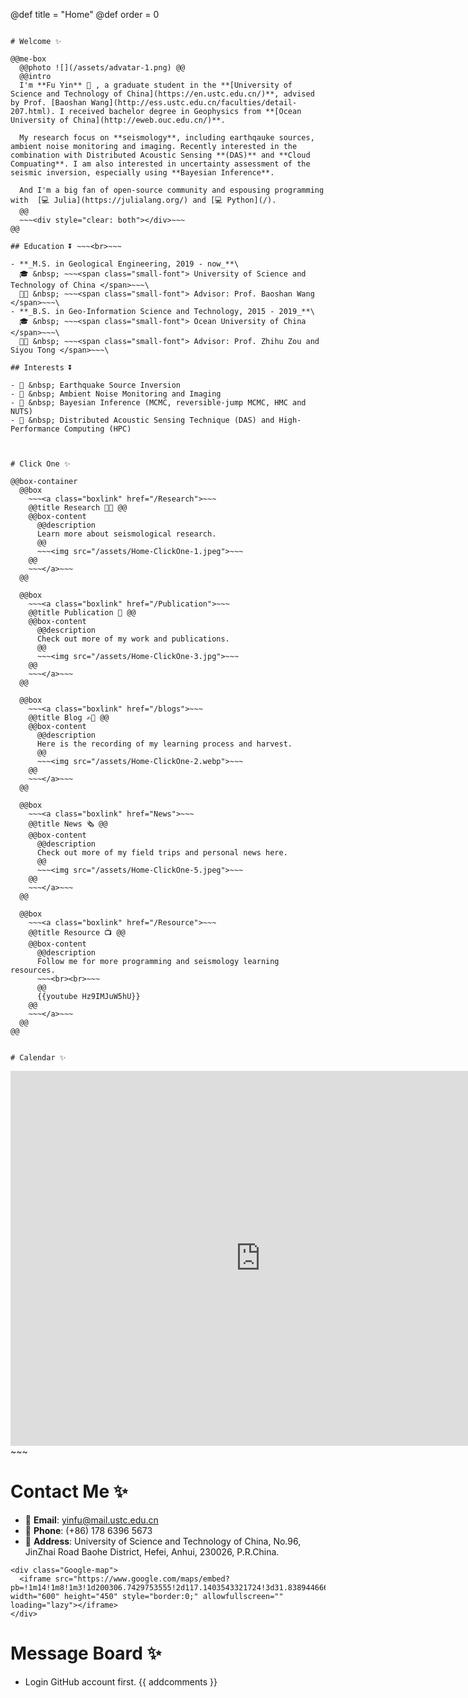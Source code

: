 @def title = "Home"
@def order = 0


~~~ <div class="banner-container"></div> ~~~

# Welcome ✨

@@me-box
  @@photo ![](/assets/advatar-1.png) @@
  @@intro
  I'm **Fu Yin** 👋 , a graduate student in the **[University of Science and Technology of China](https://en.ustc.edu.cn/)**, advised by Prof. [Baoshan Wang](http://ess.ustc.edu.cn/faculties/detail-207.html). I received bachelor degree in Geophysics from **[Ocean University of China](http://eweb.ouc.edu.cn/)**.

  My research focus on **seismology**, including earthqauke sources, ambient noise monitoring and imaging. Recently interested in the combination with Distributed Acoustic Sensing **(DAS)** and **Cloud Compuating**. I am also interested in uncertainty assessment of the seismic inversion, especially using **Bayesian Inference**.

  And I'm a big fan of open-source community and espousing programming with  [💻 Julia](https://julialang.org/) and [💻 Python](/).
  @@
  ~~~<div style="clear: both"></div>~~~
@@

## Education ⏬ ~~~<br>~~~

- **_M.S. in Geological Engineering, 2019 - now_**\
  🎓 &nbsp; ~~~<span class="small-font"> University of Science and Technology of China </span>~~~\
  👨‍🏫 &nbsp; ~~~<span class="small-font"> Advisor: Prof. Baoshan Wang </span>~~~\
- **_B.S. in Geo-Information Science and Technology, 2015 - 2019_**\
  🎓 &nbsp; ~~~<span class="small-font"> Ocean University of China </span>~~~\
  👨‍🏫 &nbsp; ~~~<span class="small-font"> Advisor: Prof. Zhihu Zou and Siyou Tong </span>~~~\

## Interests ⏬

- 💬 &nbsp; Earthquake Source Inversion
- 💬 &nbsp; Ambient Noise Monitoring and Imaging
- 💬 &nbsp; Bayesian Inference (MCMC, reversible-jump MCMC, HMC and NUTS)
- 💬 &nbsp; Distributed Acoustic Sensing Technique (DAS) and High-Performance Computing (HPC)



# Click One ✨

@@box-container
  @@box
    ~~~<a class="boxlink" href="/Research">~~~
    @@title Research 👨‍🔬‍‍ @@
    @@box-content
      @@description
      Learn more about seismological research.
      @@
      ~~~<img src="/assets/Home-ClickOne-1.jpeg">~~~
    @@
    ~~~</a>~~~
  @@

  @@box
    ~~~<a class="boxlink" href="/Publication">~~~
    @@title Publication 📑 @@
    @@box-content
      @@description
      Check out more of my work and publications.
      @@
      ~~~<img src="/assets/Home-ClickOne-3.jpg">~~~
    @@
    ~~~</a>~~~
  @@

  @@box
    ~~~<a class="boxlink" href="/blogs">~~~
    @@title Blog ✍🏻 @@
    @@box-content
      @@description
      Here is the recording of my learning process and harvest.
      @@
      ~~~<img src="/assets/Home-ClickOne-2.webp">~~~
    @@
    ~~~</a>~~~
  @@
  
  @@box
    ~~~<a class="boxlink" href="News">~~~
    @@title News 🗞 @@
    @@box-content
      @@description
      Check out more of my field trips and personal news here.
      @@
      ~~~<img src="/assets/Home-ClickOne-5.jpeg">~~~
    @@
    ~~~</a>~~~
  @@

  @@box
    ~~~<a class="boxlink" href="/Resource">~~~
    @@title Resource 📺 @@
    @@box-content
      @@description
      Follow me for more programming and seismology learning resources.
      ~~~<br><br>~~~
      @@
      {{youtube Hz9IMJuW5hU}}
    @@
    ~~~</a>~~~
  @@
@@


# Calendar ✨
~~~
<div class="Google-calendar">
  <iframe src="https://calendar.google.com/calendar/embed?src=oucyinfu%40gmail.com&ctz=Asia%2FShanghai" style="border: 0" width="800" height="600" frameborder="0" scrolling="no"></iframe>
</div>
~~~


# Contact Me ✨

- 📧 **Email**: yinfu@mail.ustc.edu.cn
- 📲 **Phone**: (+86) 178 6396 5673
- 🏡 **Address**: University of Science and Technology of China, No.96, JinZhai Road Baohe District, Hefei, Anhui, 230026, P.R.China.


~~~
<div class="Google-map">
  <iframe src="https://www.google.com/maps/embed?pb=!1m14!1m8!1m3!1d200306.7429753555!2d117.1403543321724!3d31.838944666623885!3m2!1i1024!2i768!4f13.1!3m3!1m2!1s0x35cb66b49f48f5a9%3A0x4ce5cabd1b6d707b!2sGlobosity%20and%20Space%20Science%20College%2C%20University%20of%20Science%20and%20Technology%20of%20China!5e0!3m2!1sen!2shk!4v1644672352838!5m2!1sen!2shk" width="600" height="450" style="border:0;" allowfullscreen="" loading="lazy"></iframe>
</div>
~~~


# Message Board ✨
- Login GitHub account first.
{{ addcomments }}

